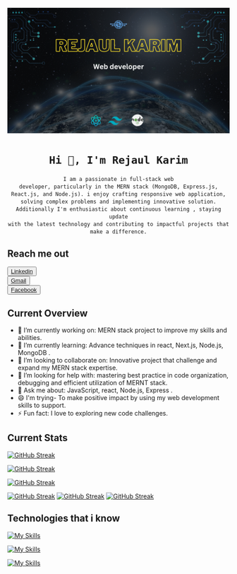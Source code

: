 [![An old rock in the desert](/image/Black%20Flatlay%20Photo%20Motivational%20Finance%20Quote%20Facebook%20Cover.png "Shiprock, New Mexico by Beau Rogers")](https://www.flickr.com/photos/beaurogers/31833779864/in/photolist-Qv3rFw-34mt9F-a9Cmfy-5Ha3Zi-9msKdv-o3hgjr-hWpUte-4WMsJ1-KUQ8N-deshUb-vssBD-6CQci6-8AFCiD-zsJWT-nNfsgB-dPDwZJ-bn9JGn-5HtSXY-6CUhAL-a4UTXB-ugPum-KUPSo-fBLNm-6CUmpy-4WMsc9-8a7D3T-83KJev-6CQ2bK-nNusHJ-a78rQH-nw3NvT-7aq2qf-8wwBso-3nNceh-ugSKP-4mh4kh-bbeeqH-a7biME-q3PtTf-brFpgb-cg38zw-bXMZc-nJPELD-f58Lmo-bXMYG-bz8AAi-bxNtNT-bXMYi-bXMY6-bXMYv)

<code><h1 align="center">Hi 👋, I'm Rejaul Karim</h1></code>

<code><p align="center">I am a passionate in full-stack web developer, particularly in the MERN stack (MongoDB, Express.js, React.js, and Node.js). i enjoy crafting responsive web application, solving complex problems and implementing innovative solution. Additionally I'm enthusiastic about continuous learning , staying update with the latest technology and contributing to impactful projects that make a difference.</p></code> 

## Reach me out
<code align="center"><button>[Linkedin](https://www.linkedin.com/in/rejaul-karim-884067297/)</button>
<button>[Gmail](rejaulkarimraju91@gmail.com)</button>
<button>[Facebook](https://www.facebook.com/rejaulkarimraju91/)</button>
</code>


## Current Overview
- 🔭 I’m currently working on: MERN stack project to improve my skills and abilities.
- 🌱 I’m currently learning: Advance techniques in react, Next.js, Node.js, MongoDB .
- 👯 I’m looking to collaborate on: Innovative project that challenge and expand my MERN stack expertise.
- 🤔 I’m looking for help with: mastering best practice in code organization, debugging and efficient utilization of MERNT stack.
- 💬 Ask me about: JavaScript, react, Node.js, Express .
- 😄 I'm trying- To make positive impact by using my web development skills to support. 
- ⚡ Fun fact: I love to exploring new code challenges.

## Current Stats
[![GitHub Streak](https://github-readme-streak-stats.herokuapp.com?user=Rejaul42&theme=python-dark)](https://git.io/streak-stats)

[![GitHub Streak](https://api.githubtrends.io/user/svg/Rejaul42/langs?time_range=one_year&use_percent=True&include_private=True&loc_metric=changed&compact=True&theme=dark)](https://git.io/streak-stats)

[![GitHub Streak](https://github-profile-summary-cards.vercel.app/api/cards/profile-details?username=Rejaul42&theme=aura_dark
)](https://git.io/streak-stats)

[![GitHub Streak](https://github-profile-summary-cards.vercel.app/api/cards/stats?username=Rejaul42&theme=aura_dark)](https://git.io/streak-stats)
[![GitHub Streak](https://github-profile-summary-cards.vercel.app/api/cards/repos-per-language?username=Rejaul42&theme=aura_dark)](https://git.io/streak-stats)
[![GitHub Streak](https://github-profile-summary-cards.vercel.app/api/cards/most-commit-language?username=Rejaul42&theme=aura_dark)](https://git.io/streak-stats)


## Technologies that i know
[![My Skills](https://skillicons.dev/icons?i=html,css,js,c,figma)](https://skillicons.dev)

[![My Skills](https://skillicons.dev/icons?i=firebase,git,github,vercel,bootstrap)](https://skillicons.dev)

[![My Skills](https://skillicons.dev/icons?i=tailwind,vite,react,nextjs,nodejs)](https://skillicons.dev)



